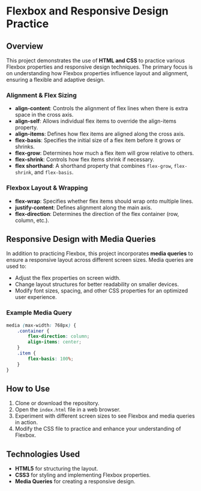 # Flexbox and Responsive Design Practice

## Overview
This project demonstrates the use of **HTML and CSS** to practice various Flexbox properties and responsive design techniques. The primary focus is on understanding how Flexbox properties influence layout and alignment, ensuring a flexible and adaptive design.

### Alignment & Flex Sizing
- **align-content**: Controls the alignment of flex lines when there is extra space in the cross axis.
- **align-self**: Allows individual flex items to override the align-items property.
- **align-items**: Defines how flex items are aligned along the cross axis.
- **flex-basis**: Specifies the initial size of a flex item before it grows or shrinks.
- **flex-grow**: Determines how much a flex item will grow relative to others.
- **flex-shrink**: Controls how flex items shrink if necessary.
- **flex shorthand**: A shorthand property that combines `flex-grow`, `flex-shrink`, and `flex-basis`.

### Flexbox Layout & Wrapping
- **flex-wrap**: Specifies whether flex items should wrap onto multiple lines.
- **justify-content**: Defines alignment along the main axis.
- **flex-direction**: Determines the direction of the flex container (row, column, etc.).

## Responsive Design with Media Queries
In addition to practicing Flexbox, this project incorporates **media queries** to ensure a responsive layout across different screen sizes. Media queries are used to:
- Adjust the flex properties on screen width.
- Change layout structures for better readability on smaller devices.
- Modify font sizes, spacing, and other CSS properties for an optimized user experience.
### Example Media Query
```css
media (max-width: 768px) {
    .container {
        flex-direction: column;
        align-items: center;
    }
    .item {
        flex-basis: 100%;
    }
}
```
## How to Use
1. Clone or download the repository.
2. Open the `index.html` file in a web browser. 
3. Experiment with different screen sizes to see Flexbox and media queries in action.
4. Modify the CSS file to practice and enhance your understanding of Flexbox.

## Technologies Used
- **HTML5** for structuring the layout.
- **CSS3** for styling and implementing Flexbox properties.
- **Media Queries** for creating a responsive design.

